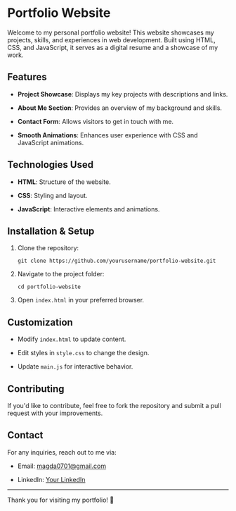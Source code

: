 # Portfolio Website

Welcome to my personal portfolio website! This website showcases my projects, skills, and experiences in web development. Built using HTML, CSS, and JavaScript, it serves as a digital resume and a showcase of my work.

## Features
    
-   **Project Showcase**: Displays my key projects with descriptions and links.
    
-   **About Me Section**: Provides an overview of my background and skills.
    
-   **Contact Form**: Allows visitors to get in touch with me.
    
-   **Smooth Animations**: Enhances user experience with CSS and JavaScript animations.

    
## Technologies Used

-   **HTML**: Structure of the website.
    
-   **CSS**: Styling and layout.
    
-   **JavaScript**: Interactive elements and animations.
    

## Installation & Setup

1.  Clone the repository:
    
    ```
    git clone https://github.com/yourusername/portfolio-website.git
    ```
    
2.  Navigate to the project folder:
    
    ```
    cd portfolio-website
    ```
    
3.  Open `index.html` in your preferred browser.
    

## Customization

-   Modify `index.html` to update content.
    
-   Edit styles in `style.css` to change the design.
    
-   Update `main.js` for interactive behavior.
    

## Contributing

If you'd like to contribute, feel free to fork the repository and submit a pull request with your improvements.

## Contact

For any inquiries, reach out to me via:

-   Email: magda0701@gmail.com
    
-   LinkedIn: [Your LinkedIn](https://www.linkedin.com/in/eric-ciucanu-457003286/)

----------

Thank you for visiting my portfolio! 🚀
